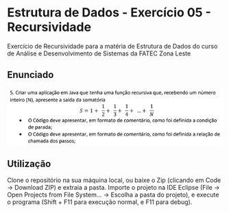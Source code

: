# Estrutura de Dados - Exercício 05 - Recursividade

Exercício de Recursividade para a matéria de Estrutura de Dados do curso de Análise e Desenvolvimento de Sistemas da FATEC Zona Leste

## Enunciado

![Enunciado do exercício](Enunciado-ex-05.png)

## Utilização

Clone o repositório na sua máquina local, ou baixe o Zip (clicando em Code -> Download ZIP) e extraia a pasta. Importe o projeto na IDE Eclipse (File -> Open Projects from File System... -> Escolha a pasta do projeto), e execute o programa (Shift + F11 para execução normal, e F11 para debug).
